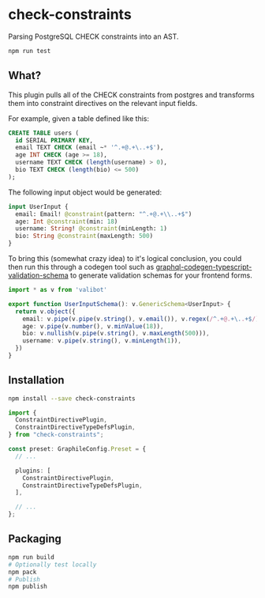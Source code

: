 # check-constraints

Parsing PostgreSQL CHECK constraints into an AST.

```bash
npm run test
```

## What?

This plugin pulls all of the CHECK constraints from postgres and transforms
them into constraint directives on the relevant input fields.

For example, given a table defined like this:

```sql
CREATE TABLE users (
  id SERIAL PRIMARY KEY,
  email TEXT CHECK (email ~* '^.+@.+\..+$'),
  age INT CHECK (age >= 18),
  username TEXT CHECK (length(username) > 0),
  bio TEXT CHECK (length(bio) <= 500)
);
```

The following input object would be generated:

```graphql
input UserInput {
  email: Email! @constraint(pattern: "^.+@.+\\..+$")
  age: Int @constraint(min: 18)
  username: String! @constraint(minLength: 1)
  bio: String @constraint(maxLength: 500)
}
```

To bring this (somewhat crazy idea) to it's logical conclusion, you could then
run this through a codegen tool such as [graphql-codegen-typescript-validation-schema](https://github.com/Code-Hex/graphql-codegen-typescript-validation-schema/tree/main) to generate
validation schemas for your frontend forms.

```typescript
import * as v from 'valibot'

export function UserInputSchema(): v.GenericSchema<UserInput> {
  return v.object({
    email: v.pipe(v.pipe(v.string(), v.email()), v.regex(/^.+@.+\..+$/), v.minLength(1), v.maxLength(99)),
    age: v.pipe(v.number(), v.minValue(18)),
    bio: v.nullish(v.pipe(v.string(), v.maxLength(500))),
    username: v.pipe(v.string(), v.minLength(1)),
  })
}
```

## Installation

```bash
npm install --save check-constraints
```

```typescript
import {
  ConstraintDirectivePlugin,
  ConstraintDirectiveTypeDefsPlugin,
} from "check-constraints";

const preset: GraphileConfig.Preset = {
  // ...

  plugins: [
    ConstraintDirectivePlugin,
    ConstraintDirectiveTypeDefsPlugin,
  ],

  // ...
};
```

## Packaging

```bash
npm run build
# Optionally test locally
npm pack
# Publish
npm publish
```
